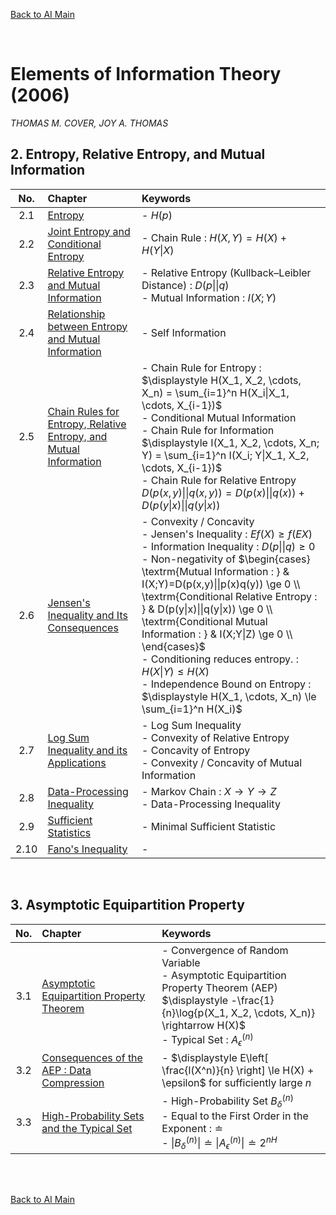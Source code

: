 [Back to AI Main](../../README.md)

<br>

# Elements of Information Theory (2006)
*THOMAS M. COVER, JOY A. THOMAS*


## 2. Entropy, Relative Entropy, and Mutual Information
|No.|Chapter|Keywords|
|:-:|:------|:-------|
|2.1|[Entropy](ch02/01/note.md)|- $`H(p)`$|
|2.2|[Joint Entropy and Conditional Entropy](ch02/02/note.md)|- Chain Rule : $`H(X,Y) = H(X) + H(Y\|X)`$|
|2.3|[Relative Entropy and Mutual Information](ch02/03/note.md)|- Relative Entropy (Kullback–Leibler Distance) : $`D(p\|\|q)`$ <br> - Mutual Information : $`I(X;Y)`$|
|2.4|[Relationship between Entropy and Mutual Information](ch02/04/note.md)|- Self Information|
|2.5|[Chain Rules for Entropy, Relative Entropy, and Mutual Information](ch02/05/note.md)|- Chain Rule for Entropy : $`\displaystyle H(X_1, X_2, \cdots, X_n) = \sum_{i=1}^n H(X_i\|X_1, \cdots, X_{i-1})`$ <br>- Conditional Mutual Information <br> - Chain Rule for Information <br> $`\displaystyle I(X_1, X_2, \cdots, X_n; Y) = \sum_{i=1}^n I(X_i; Y\|X_1, X_2, \cdots, X_{i-1})`$ <br> - Chain Rule for Relative Entropy <br> $`D(p(x,y) \|\| q(x,y)) = D(p(x) \|\| q(x)) + D(p(y\|x) \|\| q(y\|x))`$|
|2.6|[Jensen's Inequality and Its Consequences](ch02/06/note.md)|- Convexity / Concavity <br> - Jensen's Inequality : $`Ef(X) \ge f(EX)`$ <br> - Information Inequality : $`D(p\|\|q)\ge0`$ <br> - Non-negativity of $`\begin{cases} \textrm{Mutual Information : } & I(X;Y)=D(p(x,y)\|\|p(x)q(y)) \ge 0 \\ \textrm{Conditional Relative Entropy : } & D(p(y\|x)\|\|q(y\|x)) \ge 0 \\ \textrm{Conditional Mutual Information : } & I(X;Y\|Z) \ge 0 \\ \end{cases}`$ <br> - Conditioning reduces entropy. : $`H(X\|Y) \le H(X)`$ <br> - Independence Bound on Entropy : $`\displaystyle H(X_1, \cdots, X_n) \le \sum_{i=1}^n H(X_i)`$|
|2.7|[Log Sum Inequality and its Applications](ch02/07/note.md)|- Log Sum Inequality <br> - Convexity of Relative Entropy <br> - Concavity of Entropy <br> - Convexity / Concavity of Mutual Information|
|2.8|[Data-Processing Inequality](ch02/08/note.md)|- Markov Chain : $`X\rightarrow Y \rightarrow Z`$ <br> - Data-Processing Inequality|
|2.9|[Sufficient Statistics](ch02/09/note.md)|- Minimal Sufficient Statistic|
|2.10|[Fano's Inequality](ch02/10/note.md)|- |

<br>

## 3. Asymptotic Equipartition Property
|No.|Chapter|Keywords|
|:-:|:------|:-------|
|3.1|[Asymptotic Equipartition Property Theorem](ch03/01/note.md)|- Convergence of Random Variable<br>- Asymptotic Equipartition Property Theorem (AEP) <br>$`\displaystyle -\frac{1}{n}\log{p(X_1, X_2, \cdots, X_n)} \rightarrow H(X)`$  <br> - Typical Set : $`A_\epsilon^{(n)}`$|
|3.2|[Consequences of the AEP : Data Compression](ch03/02/note.md)|- $`\displaystyle E\left[ \frac{l(X^n)}{n} \right] \le H(X) + \epsilon`$ for sufficiently large $`n`$|
|3.3|[High-Probability Sets and the Typical Set](ch03/03/note.md)|- High-Probability Set $`B_\delta^{(n)}`$ <br> - Equal to the First Order in the Exponent : $`\doteq`$ <br> - $`\left\| B_\delta^{(n)} \right\| \doteq \left\|A_\epsilon^{(n)} \right\| \doteq 2^{nH}`$|



<br><br>

[Back to AI Main](../../README.md)